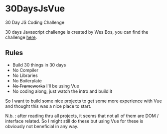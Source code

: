 # 30DaysJsVue
30 Day JS Coding Challenge

30 days Javascript challenge is created by Wes Bos, you can find the challenge [here](https://javascript30.com/).

## Rules

- Build 30 things in 30 days
- No Compiler
- No Libraries
- No Boilerplate
- ~~No Frameworks~~ I'll be using Vue
- No coding along, just watch the intro and build it

So I want to build some nice projects to get some more experience with Vue and thought this was a nice place to start.

N.b. : after reading thru all projects, it seems that not all of them are DOM / interface related. So I might still do these but using Vue for these is obviously not beneficial in any way.
